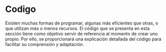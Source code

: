 # Codigo

Existen muchas formas de programar, algunas más eficientes que otras, o que utilizan más o menos recursos. El código que se presenta en esta sección tiene como objetivo servir de referencia al momento de crear uno propio. Por ello, se proporcionará una explicación detallada del código para facilitar su comprensión y adaptación.

